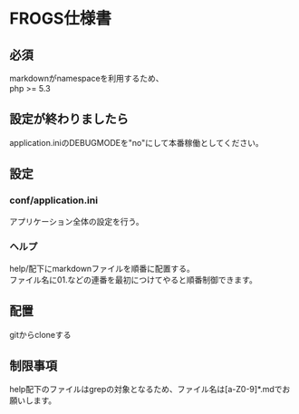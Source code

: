 # FROGS仕様書
## 必須
markdownがnamespaceを利用するため、  
php >= 5.3  

## 設定が終わりましたら
application.iniのDEBUGMODEを"no"にして本番稼働としてください。

## 設定

### conf/application.ini
アプリケーション全体の設定を行う。  

### ヘルプ
help/配下にmarkdownファイルを順番に配置する。  
ファイル名に01.などの連番を最初につけてやると順番制御できます。

## 配置
gitからcloneする

## 制限事項
help配下のファイルはgrepの対象となるため、ファイル名は[a-Z0-9]*.mdでお願いします。

